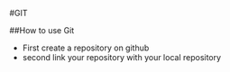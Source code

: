 #GIT

##How to use Git

- First create a repository on github
- second link your repository with your local repository
